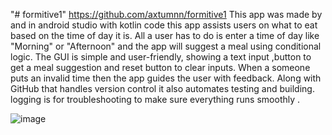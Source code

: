 "# formitive1" 
https://github.com/axtumnn/formitive1 
This app was made by and in android studio with kotlin code this app assists users on what to eat based on the time of day it is. All a user has to do is enter a time of day like "Morning" or "Afternoon" and the app will suggest a meal using conditional logic. The GUI is simple and user-friendly, showing a text input ,button to get a meal suggestion and reset button to clear inputs. When a someone puts an invalid time then the app guides the user with feedback. Along with GitHub that handles version control it also automates testing and building. logging is for troubleshooting to make sure everything runs smoothly .


![image](https://github.com/user-attachments/assets/e15bfa47-8848-407d-bfc0-856c5b481152)
